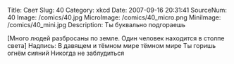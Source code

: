 Title: Свет 
Slug: 40 
Category: xkcd 
Date: 2007-09-16 20:31:41 
SourceNum: 40 
Image: /comics/40.jpg 
MicroImage: /comics/40_micro.png 
MiniImage: /comics/40_mini.jpg 
Description: Ты буквально подгораешь 

[Много людей разбросаны по земле. Один человек находится в столпе света]
Надпись: В давящем и тёмном мире тёмном мире Ты горишь огнём сияний Никогда не заблудиться